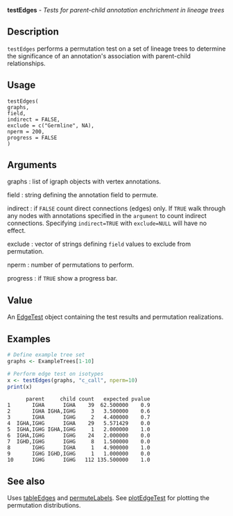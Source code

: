 **testEdges** - *Tests for parent-child annotation enchrichment in lineage trees*

Description
--------------------

`testEdges` performs a permutation test on a set of lineage trees to determine
the significance of an annotation's association with parent-child relationships.


Usage
--------------------
```
testEdges(
graphs,
field,
indirect = FALSE,
exclude = c("Germline", NA),
nperm = 200,
progress = FALSE
)
```

Arguments
-------------------

graphs
:   list of igraph objects with vertex annotations.

field
:   string defining the annotation field to permute.

indirect
:   if `FALSE` count direct connections (edges) only. If 
`TRUE` walk through any nodes with annotations specified in 
the `argument` to count indirect connections. Specifying
`indirect=TRUE` with `exclude=NULL` will have no effect.

exclude
:   vector of strings defining `field` values to exclude from 
permutation.

nperm
:   number of permutations to perform.

progress
:   if `TRUE` show a progress bar.




Value
-------------------

An [EdgeTest](EdgeTest-class.md) object containing the test results and permutation
realizations.



Examples
-------------------

```R
# Define example tree set
graphs <- ExampleTrees[1-10]

# Perform edge test on isotypes
x <- testEdges(graphs, "c_call", nperm=10)
print(x)
```


```
      parent     child count   expected pvalue
1       IGHA      IGHA    39  62.500000    0.9
2       IGHA IGHA,IGHG     3   3.500000    0.6
3       IGHA      IGHG     2   4.400000    0.7
4  IGHA,IGHG      IGHA    29   5.571429    0.0
5  IGHA,IGHG IGHA,IGHG     1   2.000000    1.0
6  IGHA,IGHG      IGHG    24   2.000000    0.0
7  IGHD,IGHG      IGHG     8   1.500000    0.0
8       IGHG      IGHA     1   4.900000    1.0
9       IGHG IGHD,IGHG     1   1.000000    0.0
10      IGHG      IGHG   112 135.500000    1.0

```



See also
-------------------

Uses [tableEdges](tableEdges.md) and [permuteLabels](permuteLabels.md). 
See [plotEdgeTest](plotEdgeTest.md) for plotting the permutation distributions.






